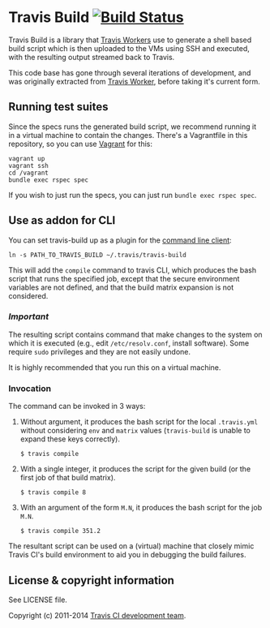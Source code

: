 # Travis Build [![Build Status](https://travis-ci.org/travis-ci/travis-build.png?branch=master)](https://travis-ci.org/travis-ci/travis-build)

Travis Build is a library that [Travis
Workers](https://github.com/travis-ci/travis-worker) use to generate a shell
based build script which is then uploaded to the VMs using SSH and executed,
with the resulting output streamed back to Travis.

This code base has gone through several iterations of development, and was
originally extracted from [Travis
Worker](https://github.com/travis-ci/travis-worker), before taking it's current
form.

## Running test suites

Since the specs runs the generated build script, we recommend running it in a
virtual machine to contain the changes. There's a Vagrantfile in this
repository, so you can use [Vagrant](http://www.vagrantup.com) for this:

    vagrant up
    vagrant ssh
    cd /vagrant
    bundle exec rspec spec

If you wish to just run the specs, you can just run `bundle exec rspec spec`.

## Use as addon for CLI

You can set travis-build up as a plugin for the [command line client](https://github.com/travis-ci/travis.rb):

    ln -s PATH_TO_TRAVIS_BUILD ~/.travis/travis-build

This will add the `compile` command to travis CLI, which produces
the bash script that runs the specified job, except that the secure environment
variables are not defined, and that the build matrix expansion is not considered.

### _Important_

The resulting script contains command that make changes to the system on which it is executed
(e.g., edit `/etc/resolv.conf`, install software).
Some require `sudo` privileges and they are not easily undone.

It is highly recommended that you run this on a virtual machine.

### Invocation

The command can be invoked in 3 ways:

1. Without argument, it produces the bash script for the local `.travis.yml` without considering `env` and `matrix` values
(`travis-build` is unable to expand these keys correctly).

    `$ travis compile`

1. With a single integer, it produces the script for the given build
(or the first job of that build matrix).

    `$ travis compile 8`

1. With an argument of the form `M.N`, it produces the bash script for the job `M.N`.

    `$ travis compile 351.2`

The resultant script can be used on a (virtual) machine that closely mimic Travis CI's build
environment to aid you in debugging the build failures.

## License & copyright information

See LICENSE file.

Copyright (c) 2011-2014 [Travis CI development
team](https://github.com/travis-ci).
